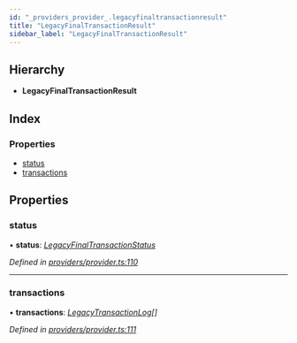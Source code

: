 ```yaml
---
id: "_providers_provider_.legacyfinaltransactionresult"
title: "LegacyFinalTransactionResult"
sidebar_label: "LegacyFinalTransactionResult"
---
```


## Hierarchy

* **LegacyFinalTransactionResult**

## Index

### Properties

* [status](_providers_provider_.legacyfinaltransactionresult.md#status)
* [transactions](_providers_provider_.legacyfinaltransactionresult.md#transactions)

## Properties

###  status

• **status**: *[LegacyFinalTransactionStatus](../enums/_providers_provider_.legacyfinaltransactionstatus.md)*

*Defined in [providers/provider.ts:110](https://github.com/nearprotocol/nearlib/blob/a23e44a/src.ts/providers/provider.ts#L110)*

___

###  transactions

• **transactions**: *[LegacyTransactionLog](_providers_provider_.legacytransactionlog.md)[]*

*Defined in [providers/provider.ts:111](https://github.com/nearprotocol/nearlib/blob/a23e44a/src.ts/providers/provider.ts#L111)*
